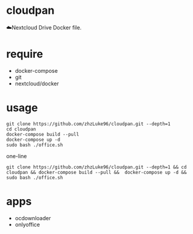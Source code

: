 # cloudpan
☁️Nextcloud Drive Docker file.

# require
- docker-compose
- git
- nextcloud/docker

# usage
```
git clone https://github.com/zhzLuke96/cloudpan.git --depth=1
cd cloudpan
docker-compose build --pull
docker-compose up -d
sudo bash ./office.sh
```
one-line
```
git clone https://github.com/zhzLuke96/cloudpan.git --depth=1 && cd cloudpan && docker-compose build --pull &&  docker-compose up -d && sudo bash ./office.sh
```

# apps
- ocdownloader
- onlyoffice